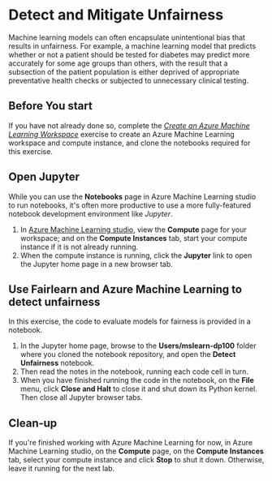 # Detect and Mitigate Unfairness

Machine learning models can often encapsulate unintentional bias that results in unfairness. For example, a machine learning model that predicts whether or not a patient should be tested for diabetes may predict more accurately for some age groups than others, with the result that a subsection of the patient population is either deprived of appropriate preventative health checks or subjected to unnecessary clinical testing.

## Before You start

If you have not already done so, complete the *[Create an Azure Machine Learning Workspace](01-create-a-workspace.md)* exercise to create an Azure Machine Learning workspace and compute instance, and clone the notebooks required for this exercise.

## Open Jupyter

While you can use the **Notebooks** page in Azure Machine Learning studio to run notebooks, it's often more productive to use a more fully-featured notebook development environment like *Jupyter*.

1. In [Azure Machine Learning studio](https://ml.azure.com), view the **Compute** page for your workspace; and on the **Compute Instances** tab, start your compute instance if it is not already running.
2. When the compute instance is running, click the **Jupyter** link to open the Jupyter home page in a new browser tab.

## Use Fairlearn and Azure Machine Learning to detect unfairness

In this exercise, the code to evaluate models for fairness is provided in a notebook.

1. In the Jupyter home page, browse to the **Users/mslearn-dp100** folder where you cloned the notebook repository, and open the **Detect Unfairness** notebook.
2. Then read the notes in the notebook, running each code cell in turn.
3. When you have finished running the code in the notebook, on the **File** menu, click **Close and Halt** to close it and shut down its Python kernel. Then close all Jupyter browser tabs.

## Clean-up

If you're finished working with Azure Machine Learning for now, in Azure Machine Learning studio, on the **Compute** page, on the **Compute Instances** tab, select your compute instance and click **Stop** to shut it down. Otherwise, leave it running for the next lab.

